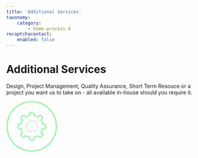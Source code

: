 ```yaml
---
title: 'Additional Services'
taxonomy:
    category:
        - home-process-4
recaptchacontact:
    enabled: false
---
```


# Additional Services

Design, Project Management, Quality Assurance, Short Term Resouce or a project you want us to take on - all available in-house should you require it.

<p>
<svg xmlns="http://www.w3.org/2000/svg" xmlns:xlink="http://www.w3.org/1999/xlink" version="1.1" id="home-process-step-4" x="0px" y="0px" width="135.8px" height="135.8px" viewBox="0 0 135.8 135.8" enable-background="new 0 0 135.8 135.8" xml:space="preserve">
<g>
	<g>
		<path fill="#A8F4B5" d="M101.9,60.2h-3.3c-0.8-3-1.9-5.8-3.5-8.5l2.4-2.4c1-1,1.5-2.2,1.5-3.6c0-1.4-0.5-2.6-1.5-3.6l-3.8-3.8    c-1-1-2.2-1.5-3.6-1.5s-2.6,0.5-3.6,1.5l-2.3,2.4c-2.6-1.6-5.5-2.8-8.5-3.5V34c0-2.8-2.3-5.1-5.1-5.1h-5.3c-2.8,0-5.1,2.3-5.1,5.1    v3.3c-3,0.8-5.8,1.9-8.5,3.5l-2.4-2.4c-1-1-2.2-1.5-3.6-1.5c-1.4,0-2.6,0.5-3.6,1.5l-3.8,3.8c-1,1-1.5,2.2-1.5,3.6    c0,1.4,0.5,2.6,1.5,3.6l2.4,2.3c-1.6,2.6-2.8,5.5-3.5,8.5H34c-2.8,0-5.1,2.3-5.1,5.1v5.3c0,2.8,2.3,5.1,5.1,5.1h3.3    c0.8,3,1.9,5.8,3.5,8.5l-2.4,2.4c-1,1-1.5,2.2-1.5,3.6s0.5,2.6,1.5,3.6l3.8,3.8c1,1,2.2,1.5,3.6,1.5c1.4,0,2.6-0.5,3.6-1.5    l2.4-2.4c2.6,1.6,5.5,2.8,8.5,3.5v3.3c0,2.8,2.3,5.1,5.1,5.1h5.3c2.8,0,5.1-2.3,5.1-5.1v-3.3c3-0.8,5.8-1.9,8.5-3.5l2.4,2.4    c1,1,2.2,1.5,3.6,1.5s2.6-0.5,3.6-1.5l3.8-3.8c1-1,1.5-2.2,1.5-3.6s-0.5-2.6-1.5-3.6l-2.4-2.3c1.6-2.6,2.8-5.5,3.5-8.5h3.3    c2.8,0,5.1-2.3,5.1-5.1v-5.3C107,62.5,104.7,60.2,101.9,60.2L101.9,60.2z M103.1,70.6c0,0.7-0.5,1.2-1.2,1.2H97    c-0.9,0-1.7,0.6-1.9,1.6c-0.7,3.6-2.1,6.9-4.1,10c-0.5,0.8-0.4,1.8,0.2,2.4l3.4,3.4c0.2,0.2,0.4,0.5,0.4,0.9    c0,0.3-0.1,0.6-0.4,0.9L91,94.7c-0.2,0.2-0.5,0.4-0.9,0.4c-0.3,0-0.6-0.1-0.9-0.4l-3.4-3.4c-0.6-0.6-1.7-0.8-2.4-0.2    c-3,2-6.4,3.4-10,4.1c-0.9,0.2-1.6,1-1.6,1.9v4.9c0,0.7-0.5,1.2-1.2,1.2h-5.3c-0.7,0-1.2-0.5-1.2-1.2V97c0-0.9-0.6-1.7-1.6-1.9    c-3.6-0.7-6.9-2.1-10-4.1c-0.3-0.2-0.7-0.3-1.1-0.3c-0.5,0-1,0.2-1.4,0.6l-3.4,3.4c-0.2,0.2-0.5,0.4-0.9,0.4    c-0.3,0-0.6-0.1-0.9-0.4l-3.8-3.8c-0.2-0.2-0.4-0.5-0.4-0.9c0-0.3,0.1-0.6,0.4-0.9l3.4-3.4c0.6-0.6,0.8-1.7,0.2-2.4    c-2-3-3.4-6.4-4.1-10c-0.2-0.9-1-1.6-1.9-1.6H34c-0.7,0-1.2-0.5-1.2-1.2v-5.3c0-0.7,0.5-1.2,1.2-1.2h4.9c0.9,0,1.7-0.6,1.9-1.6    c0.7-3.6,2.1-6.9,4.1-10c0.5-0.8,0.4-1.8-0.2-2.4l-3.4-3.4c-0.2-0.2-0.4-0.5-0.4-0.9c0-0.3,0.1-0.6,0.4-0.9l3.8-3.8    c0.2-0.2,0.5-0.4,0.9-0.4c0.3,0,0.6,0.1,0.9,0.4l3.4,3.4c0.6,0.6,1.7,0.8,2.4,0.2c3-2,6.4-3.4,10-4.1c0.9-0.2,1.6-1,1.6-1.9V34    c0-0.7,0.5-1.2,1.2-1.2h5.3c0.7,0,1.2,0.5,1.2,1.2v4.9c0,0.9,0.6,1.7,1.6,1.9c3.6,0.7,6.9,2.1,10,4.1c0.8,0.5,1.8,0.4,2.4-0.2    l3.4-3.4c0.2-0.2,0.5-0.4,0.9-0.4c0.3,0,0.6,0.1,0.9,0.4l3.8,3.8c0.2,0.2,0.4,0.5,0.4,0.9c0,0.3-0.1,0.6-0.4,0.9l-3.4,3.4    c-0.6,0.6-0.8,1.7-0.2,2.4c2,3,3.4,6.4,4.1,10c0.2,0.9,1,1.6,1.9,1.6h4.9c0.7,0,1.2,0.5,1.2,1.2V70.6z M103.1,70.6"/>
	</g>
	<g>
		<path fill="#A8F4B5" d="M79.3,58c0.7-0.8,0.6-2-0.2-2.7c-0.8-0.7-2-0.6-2.7,0.2c-0.7,0.8-0.6,2,0.2,2.7c0.4,0.3,0.8,0.5,1.3,0.5    C78.4,58.7,78.9,58.5,79.3,58L79.3,58z M79.3,58"/>
	</g>
	<g>
		<path fill="#A8F4B5" d="M74,79.4c-0.9,0.5-1.3,1.7-0.8,2.6c0.3,0.7,1,1,1.7,1c0.3,0,0.6-0.1,0.9-0.2c0.9-0.5,1.3-1.7,0.8-2.6    C76.1,79.3,75,78.9,74,79.4L74,79.4z M74,79.4"/>
	</g>
	<g>
		<path fill="#A8F4B5" d="M72,51.6c-1-0.3-2.1,0.4-2.3,1.4c-0.3,1,0.4,2.1,1.4,2.3c0.2,0,0.3,0,0.5,0c0.9,0,1.7-0.6,1.9-1.5    C73.6,52.9,73,51.8,72,51.6L72,51.6z M72,51.6"/>
	</g>
	<g>
		<path fill="#A8F4B5" d="M54.6,74.8c-0.9,0.6-1.1,1.8-0.5,2.7c0.4,0.5,1,0.8,1.6,0.8c0.4,0,0.8-0.1,1.1-0.3    c0.9-0.6,1.1-1.8,0.5-2.7C56.7,74.4,55.5,74.2,54.6,74.8L54.6,74.8z M54.6,74.8"/>
	</g>
	<g>
		<path fill="#A8F4B5" d="M81.3,74.8c-0.9-0.6-2.1-0.4-2.7,0.5c-0.6,0.9-0.4,2.1,0.5,2.7c0.3,0.2,0.7,0.3,1.1,0.3    c0.6,0,1.2-0.3,1.6-0.8C82.4,76.6,82.2,75.4,81.3,74.8L81.3,74.8z M81.3,74.8"/>
	</g>
	<g>
		<path fill="#A8F4B5" d="M83,67.8c-1.1-0.1-2,0.6-2.1,1.7c-0.1,1.1,0.6,2,1.7,2.1c0.1,0,0.2,0,0.2,0c1,0,1.8-0.7,1.9-1.7    C84.8,68.9,84,67.9,83,67.8L83,67.8z M83,67.8"/>
	</g>
	<g>
		<path fill="#A8F4B5" d="M81.9,64.5c0.2,0,0.5,0,0.7-0.1c1-0.4,1.5-1.5,1.1-2.5c-0.4-1-1.5-1.5-2.5-1.1c-1,0.4-1.5,1.5-1.1,2.5    C80.4,64.1,81.1,64.5,81.9,64.5L81.9,64.5z M81.9,64.5"/>
	</g>
	<g>
		<path fill="#A8F4B5" d="M55.1,69.5c-0.1-1.1-1.1-1.8-2.1-1.7c-1.1,0.1-1.8,1.1-1.7,2.1c0.1,1,0.9,1.7,1.9,1.7c0.1,0,0.2,0,0.2,0    C54.5,71.5,55.2,70.5,55.1,69.5L55.1,69.5z M55.1,69.5"/>
	</g>
	<g>
		<path fill="#A8F4B5" d="M53.3,64.4c0.2,0.1,0.4,0.1,0.7,0.1c0.8,0,1.5-0.5,1.8-1.3c0.4-1-0.1-2.1-1.1-2.5c-1-0.4-2.1,0.1-2.5,1.1    C51.9,63,52.4,64.1,53.3,64.4L53.3,64.4z M53.3,64.4"/>
	</g>
	<g>
		<path fill="#A8F4B5" d="M68,80.9C68,80.9,68,80.9,68,80.9L68,80.9c-1.1,0-2,0.9-2,1.9c0,1.1,0.9,1.9,1.9,1.9h0    c1.1,0,1.9-0.9,1.9-1.9C69.9,81.7,69.1,80.9,68,80.9L68,80.9z M68,80.9"/>
	</g>
	<g>
		<path fill="#A8F4B5" d="M66.2,53c-0.3-1-1.3-1.7-2.3-1.4c-1,0.3-1.7,1.3-1.4,2.3c0.2,0.9,1,1.5,1.9,1.5c0.1,0,0.3,0,0.5-0.1    C65.9,55.1,66.5,54,66.2,53L66.2,53z M66.2,53"/>
	</g>
	<g>
		<path fill="#A8F4B5" d="M61.9,79.4c-0.9-0.5-2.1-0.1-2.6,0.8c-0.5,0.9-0.1,2.1,0.8,2.6c0.3,0.1,0.6,0.2,0.9,0.2    c0.7,0,1.4-0.4,1.7-1C63.2,81.1,62.9,79.9,61.9,79.4L61.9,79.4z M61.9,79.4"/>
	</g>
	<g>
		<path fill="#A8F4B5" d="M59.5,55.5c-0.7-0.8-1.9-0.9-2.7-0.2c-0.8,0.7-0.9,1.9-0.2,2.7c0.4,0.4,0.9,0.6,1.4,0.6    c0.4,0,0.9-0.2,1.3-0.5C60.1,57.5,60.2,56.3,59.5,55.5L59.5,55.5z M59.5,55.5"/>
	</g>
</g>
<g>
	<path fill="#A8F4B5" d="M67.9,135.8C30.5,135.8,0,105.4,0,67.9C0,30.5,30.5,0,67.9,0s67.9,30.5,67.9,67.9   C135.8,105.4,105.4,135.8,67.9,135.8z M67.9,4.2C32.8,4.2,4.2,32.8,4.2,67.9c0,35.1,28.6,63.7,63.7,63.7s63.7-28.6,63.7-63.7   C131.6,32.8,103,4.2,67.9,4.2z"/>
</g>
</svg>
</p>